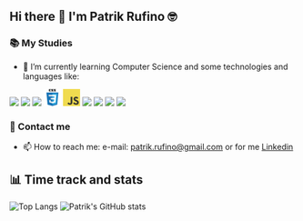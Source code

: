 ## Hi there 👋 I'm Patrik Rufino 🤓



### 📚 My Studies
- 🌱 I’m currently learning Computer Science
and some technologies and languages like:

<code><img height="30" src="https://cdn.svgporn.com/logos/php.svg"></code> [](https://www.php.net/)
<code><img height="30" src="https://cdn.svgporn.com/logos/c-sharp.svg"></code>[](https://docs.microsoft.com/pt-br/dotnet/csharp/)
<code><img height="30" src="https://cdn.svgporn.com/logos/html-5.svg"></code>[](https://www.w3.org/html/)
<code><img height="30" src="https://raw.githubusercontent.com/github/explore/80688e429a7d4ef2fca1e82350fe8e3517d3494d/topics/css/css.png"></code> [](https://www.w3.org/Style/CSS/Overview.en.html)
<code><img height="30" src="https://raw.githubusercontent.com/github/explore/80688e429a7d4ef2fca1e82350fe8e3517d3494d/topics/javascript/javascript.png"></code> [](https://www.javascript.com/)
<code><img height="30" src="https://github.com/jalbertsr/logo-badge-images/blob/master/img/rsz_python.png?raw=true"></code> [](https://www.python.org/)
<code><img height="30" src="https://cdn.svgporn.com/logos/linux-tux.svg"></code> [](https://www.linux.org/)
<code><img height="30" src="https://cdn.svgporn.com/logos/docker-icon.svg"></code> [](https://www.docker.com/)
<code><img height="30" src="https://cdn.svgporn.com/logos/git-icon.svg"></code> [](https://git-scm.com/)

### 👀 Contact me
- 📫 How to reach me: e-mail: patrik.rufino@gmail.com or for me [Linkedin](https://linkedin.com/in/patrikalanrufino/)

## 📊 Time track and stats

![Top Langs](https://github-readme-stats.vercel.app/api/top-langs/?username=patrikrufino&layout=compact&theme=merko)
![Patrik's GitHub stats](https://github-readme-stats.vercel.app/api?username=patrikrufino&show_icons=true&theme=merko)


